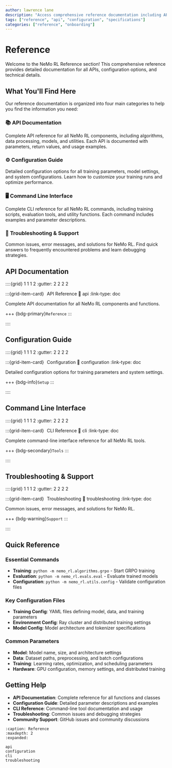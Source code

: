 ```yaml
---
author: lawrence lane
description: "Access comprehensive reference documentation including API specifications, configuration options, and technical details."
tags: ["reference", "api", "configuration", "specifications"]
categories: ["reference", "onboarding"]
---
```


# Reference

Welcome to the NeMo RL Reference section! This comprehensive reference provides detailed documentation for all APIs, configuration options, and technical details.

## What You'll Find Here

Our reference documentation is organized into four main categories to help you find the information you need:

### 📚 **API Documentation**
Complete API reference for all NeMo RL components, including algorithms, data processing, models, and utilities. Each API is documented with parameters, return values, and usage examples.

### ⚙️ **Configuration Guide**
Detailed configuration options for all training parameters, model settings, and system configurations. Learn how to customize your training runs and optimize performance.

### 🖥️ **Command Line Interface**
Complete CLI reference for all NeMo RL commands, including training scripts, evaluation tools, and utility functions. Each command includes examples and parameter descriptions.

### 🔧 **Troubleshooting & Support**
Common issues, error messages, and solutions for NeMo RL. Find quick answers to frequently encountered problems and learn debugging strategies.

## API Documentation

::::{grid} 1 1 1 2
:gutter: 2 2 2 2

:::{grid-item-card} <span class="octicon" data-icon="book" data-size="1.5em" style="font-size: 1.5em; margin-right: 0.25em;"></span> API Reference
:link: api
:link-type: doc

Complete API documentation for all NeMo RL components and functions.

+++
{bdg-primary}`Reference`
:::

::::

## Configuration Guide

::::{grid} 1 1 1 2
:gutter: 2 2 2 2

:::{grid-item-card} <span class="octicon" data-icon="gear" data-size="1.5em" style="font-size: 1.5em; margin-right: 0.25em;"></span> Configuration
:link: configuration
:link-type: doc

Detailed configuration options for training parameters and system settings.

+++
{bdg-info}`Setup`
:::

::::

## Command Line Interface

::::{grid} 1 1 1 2
:gutter: 2 2 2 2

:::{grid-item-card} <span class="octicon" data-icon="terminal" data-size="1.5em" style="font-size: 1.5em; margin-right: 0.25em;"></span> CLI Reference
:link: cli
:link-type: doc

Complete command-line interface reference for all NeMo RL tools.

+++
{bdg-secondary}`Tools`
:::

::::

## Troubleshooting & Support

::::{grid} 1 1 1 2
:gutter: 2 2 2 2

:::{grid-item-card} <span class="octicon" data-icon="bug" data-size="1.5em" style="font-size: 1.5em; margin-right: 0.25em;"></span> Troubleshooting
:link: troubleshooting
:link-type: doc

Common issues, error messages, and solutions for NeMo RL.

+++
{bdg-warning}`Support`
:::

::::

## Quick Reference

### Essential Commands
- **Training**: `python -m nemo_rl.algorithms.grpo` - Start GRPO training
- **Evaluation**: `python -m nemo_rl.evals.eval` - Evaluate trained models
- **Configuration**: `python -m nemo_rl.utils.config` - Validate configuration files

### Key Configuration Files
- **Training Config**: YAML files defining model, data, and training parameters
- **Environment Config**: Ray cluster and distributed training settings
- **Model Config**: Model architecture and tokenizer specifications

### Common Parameters
- **Model**: Model name, size, and architecture settings
- **Data**: Dataset paths, preprocessing, and batch configurations
- **Training**: Learning rates, optimization, and scheduling parameters
- **Hardware**: GPU configuration, memory settings, and distributed training

## Getting Help

- **API Documentation**: Complete reference for all functions and classes
- **Configuration Guide**: Detailed parameter descriptions and examples
- **CLI Reference**: Command-line tool documentation and usage
- **Troubleshooting**: Common issues and debugging strategies
- **Community Support**: GitHub issues and community discussions

```{toctree}
:caption: Reference
:maxdepth: 2
:expanded:

api
configuration
cli
troubleshooting
```


